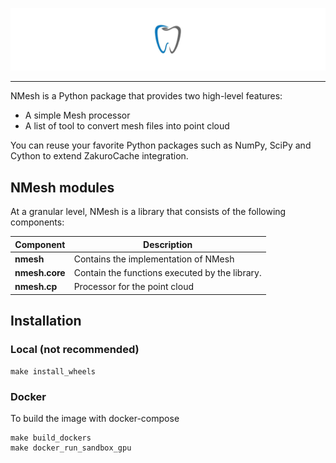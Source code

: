 ![nmesh Logo](imgs/nmesh.jpg)

--------------------------------------------------------------------------------

NMesh is a Python package that provides two high-level features:
- A simple Mesh processor
- A list of tool to convert mesh files into point cloud

You can reuse your favorite Python packages such as NumPy, SciPy and Cython to extend ZakuroCache integration.


## NMesh modules

At a granular level, NMesh is a library that consists of the following components:

| Component | Description |
| ---- | --- |
| **nmesh** | Contains the implementation of NMesh |
| **nmesh.core** | Contain the functions executed by the library. |
| **nmesh.cp** | Processor for the point cloud|

## Installation


### Local (not recommended)
```
make install_wheels
```

### Docker
To build the image with docker-compose
```
make build_dockers
make docker_run_sandbox_gpu
```

